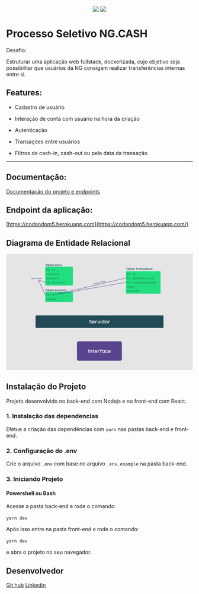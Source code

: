 <p align="center">
<img src="https://img.shields.io/badge/nodejs-18.2.0-blue">
<img src="https://img.shields.io/badge/react-18.0.0-blue">
</p>

# Processo Seletivo NG.CASH

Desafio:

Estruturar uma aplicação web fullstack, dockerizada, cujo objetivo seja possibilitar que usuários da NG consigam realizar transferências internas entre si.

## Features:

- Cadastro de usuário

- Interação de conta com usuário na hora da criação

- Autenticação

- Transações entre usuários

- Filtros de cash-in, cash-out ou pela data da transação

---

## Documentação:

[Documentação do projeto e endpoints](https://codandom5.herokuapp.com/api/docs/)

## Endpoint da aplicação:

[https://codandom5.herokuapp.com](https://codandom5.herokuapp.com/)

## Diagrama de Entidade Relacional

<img src="./front-end/src/assets/digrama.png">

## Instalação do Projeto

Projeto desenvolvido no back-end com Nodejs e no front-end com React.

### 1. Instalação das dependencias

Efetue a criação das dependências com `yarn` nas pastas back-end e front-end.

### 2. Configuração do .env

Crie o arquivo `.env` com base no arquivo `.env.example` na pasta back-end.

### 3. Iniciando Projeto

#### Powershell ou Bash

Acesse a pasta back-end e rode o comando:

`yarn dev`

Após isso entre na pasta front-end e rode o comando:

`yarn dev`

e abra o projeto no seu navegador.

## Desenvolvedor

<a href="https://github.com/Rodrigodeveloperjr">Git hub</a>
<a href="https://www.linkedin.com/in/rodrigo-de-jesus-silva">Linkedin</a>
